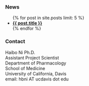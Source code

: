 
<div class="row" markdown="1">


<div class="col-md-8 col-ms-8">

<h3> News </h3>
<ul>
  {% for post in site.posts limit: 5 %}
    <li><a href="{{ post.url }}"><b>{{ post.title }}</b></a></li>
  {% endfor %}
</ul>


</div>

<div class="col-md-4 col-ms-4">

### Contact

 Haibo Ni Ph.D.    
Assistant Project Scientist   
Department of Pharmacology  
School of Medicine  
University of California, Davis  
email: hbni AT ucdavis dot edu
</div>







</div>
